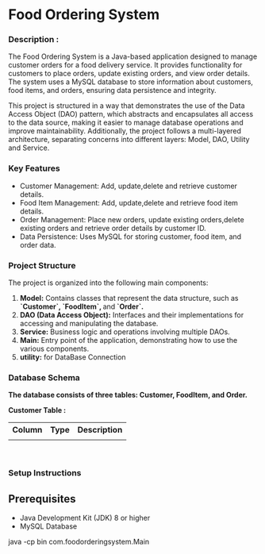 # <h1>Food Ordering System</h1>

<h3><b>Description :</b></h3> 
<p>
The Food Ordering System is a Java-based application designed to manage customer orders for a food delivery service. It provides functionality for customers to place orders, update existing orders, and view order details. The system uses a MySQL database to store information about customers, food items, and orders, ensuring data persistence and integrity.
</p>
<p>
This project is structured in a way that demonstrates the use of the Data Access Object (DAO) pattern, which abstracts and encapsulates all access to the data source, making it easier to manage database operations and improve maintainability. Additionally, the project follows a multi-layered architecture, separating concerns into different layers: Model, DAO, Utility and Service.
</p>

<h3>Key Features</h3>
<ul>
<li>Customer Management: Add, update,delete and retrieve customer details.</li>
<li>Food Item Management: Add, update,delete and retrieve food item details.</li>
<li>Order Management: Place new orders, update existing orders,delete existing orders and retrieve order details by customer ID.</li>
<li>Data Persistence: Uses MySQL for storing customer, food item, and order data.</li>
</ul>

<h3>Project Structure</h3>
<b></b>The project is organized into the following main components:</b>

<ol>
<li><b>Model:</b> Contains classes that represent the data structure, such as <b>`Customer`, `FoodItem`, </b>and<b> `Order`.</b></li>
<li><b>DAO (Data Access Object):</b> Interfaces and their implementations for accessing and manipulating the database.</li>
<li><b>Service:</b> Business logic and operations involving multiple DAOs.</li>
<li><b>Main:</b> Entry point of the application, demonstrating how to use the various components.</li>
<li><b>utility:</b> for DataBase Connection </li>
</ol>

<h3>Database Schema</h3>
<b>The database consists of three tables: Customer, FoodItem, and Order.</b>

<p><b>Customer Table :</b></p>
<table>
<tr >
  <th>Column</th>
  <th>Type</th>
  <th>Description</th>
</tr>
  <tr>
  <td></td>
  <td></td>
  <td></td>    
</tr>
</table>
<br>
<h3>Setup Instructions</h3>
<h2>Prerequisites</h2><ul>
<li>Java Development Kit (JDK) 8 or higher</li>
<li>MySQL Database  </li>
</ul>

<!--
<h3>Step-by-Step Setup</h3>
bash
<b>Clone the repository:</b>
<ul>
<li>Copy code</li>
<p>git clone https://github.com/yourusername/FoodOrderingSystem.git</p>
<p> cd FoodOrderingSystem</p>

<li>Create the database and tables:</li>
</p>
sql
<b>CREATE DATABASE FoodOrderingSystem;</b>
<p>
USE FoodOrderingSystem;

CREATE TABLE Customer (
    id INT PRIMARY KEY AUTO_INCREMENT,
    name VARCHAR(100) NOT NULL
);

CREATE TABLE FoodItem (
    itemId INT PRIMARY KEY AUTO_INCREMENT,
    itemName VARCHAR(100) NOT NULL,
    itemPrice DOUBLE NOT NULL
);

CREATE TABLE `Order` (
    orderId INT PRIMARY KEY AUTO_INCREMENT,
    customerId INT,
    foodItemId INT,
    quantity INT,
    FOREIGN KEY (customerId) REFERENCES Customer(id),
    FOREIGN KEY (foodItemId) REFERENCES FoodItem(itemId)
);

</p>
Configure the database connection:
Update the application.properties file with your database credentials:

properties
Copy code
jdbc.url=jdbc:mysql://localhost:3306/FoodOrderingSystem
jdbc.user=root
jdbc.password=yourpassword
Compile and run the application:

bash
Copy code
javac -d bin src/main/java/com/foodorderingsystem/Main.java

 -->
java -cp bin com.foodorderingsystem.Main

</ul>



